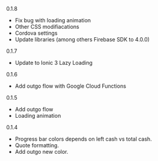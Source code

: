 0.1.8
  * Fix bug with loading animation
  * Other CSS modifiacations
  * Cordova settings
  * Update libraries (among others Firebase SDK to 4.0.0)


0.1.7
  * Update to Ionic 3 Lazy Loading

0.1.6
  * Add outgo flow with Google Cloud Functions


0.1.5
  * Add outgo flow
  * Loading animation
  

0.1.4
  * Progress bar colors depends on left cash vs total cash.
  * Quote formatting.
  * Add outgo new color.


